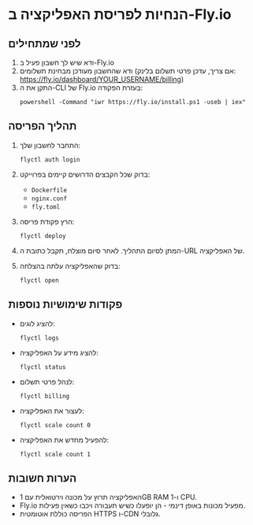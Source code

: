 # הנחיות לפריסת האפליקציה ב-Fly.io

## לפני שמתחילים

1. ודא שיש לך חשבון פעיל ב-Fly.io
2. ודא שהחשבון מעודכן מבחינת תשלומים (אם צריך, עדכן פרטי תשלום בלינק: https://fly.io/dashboard/YOUR_USERNAME/billing)
3. התקן את ה-CLI של Fly.io בעזרת הפקודה:
   ```
   powershell -Command "iwr https://fly.io/install.ps1 -useb | iex"
   ```

## תהליך הפריסה

1. התחבר לחשבון שלך:

   ```
   flyctl auth login
   ```

2. בדוק שכל הקבצים הדרושים קיימים בפרוייקט:

   - `Dockerfile`
   - `nginx.conf`
   - `fly.toml`

3. הרץ פקודת פריסה:

   ```
   flyctl deploy
   ```

4. המתן לסיום התהליך. לאחר סיום מוצלח, תקבל כתובת ה-URL של האפליקציה.

5. בדוק שהאפליקציה עלתה בהצלחה:
   ```
   flyctl open
   ```

## פקודות שימושיות נוספות

- להציג לוגים:

  ```
  flyctl logs
  ```

- להציג מידע על האפליקציה:

  ```
  flyctl status
  ```

- לנהל פרטי תשלום:

  ```
  flyctl billing
  ```

- לעצור את האפליקציה:

  ```
  flyctl scale count 0
  ```

- להפעיל מחדש את האפליקציה:
  ```
  flyctl scale count 1
  ```

## הערות חשובות

- האפליקציה תרוץ על מכונה וירטואלית עם 1GB RAM ו-1 CPU.
- Fly.io מפעיל מכונות באופן דינמי - הן יופעלו כשיש תעבורה ויכבו כשאין פעילות.
- הפריסה כוללת אוטומטית HTTPS ו-CDN גלובלי.
